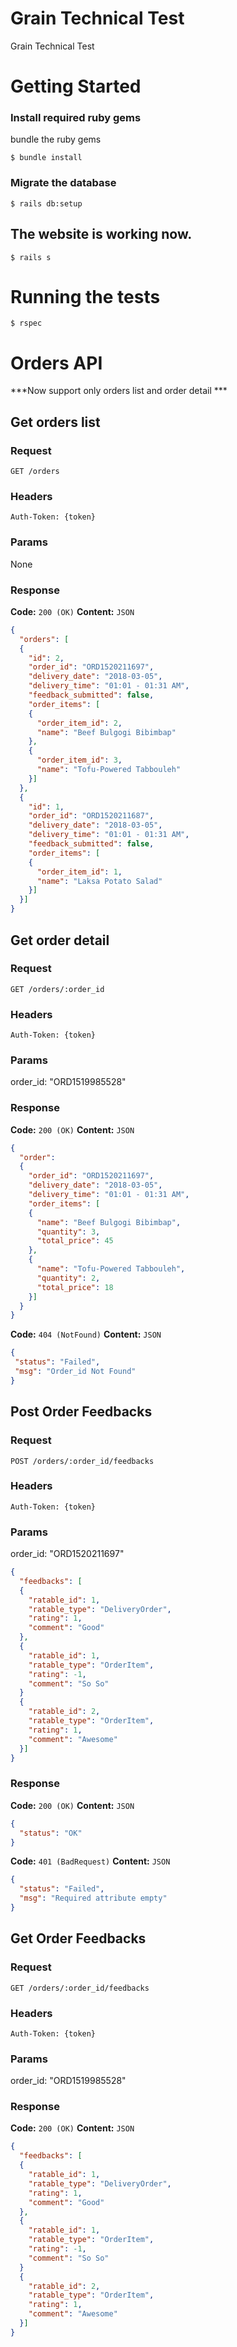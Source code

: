# Grain Technical Test

Grain Technical Test

# Getting Started

### Install required ruby gems

bundle the ruby gems

```
$ bundle install
```

### Migrate the database

```
$ rails db:setup
```

## The website is working now.

```
$ rails s
```

# Running the tests

```
$ rspec
```

# Orders API

***Now support only orders list and order detail ***

## Get orders list 

### Request ###

`GET /orders`

### Headers ###

`Auth-Token: {token}`

### Params ###

None

### Response ###

**Code:** `200 (OK)` **Content:** `JSON`

```json
{
  "orders": [
  {
    "id": 2,
    "order_id": "ORD1520211697",
    "delivery_date": "2018-03-05",
    "delivery_time": "01:01 - 01:31 AM",
    "feedback_submitted": false,
    "order_items": [
    {
      "order_item_id": 2,
      "name": "Beef Bulgogi Bibimbap"
    },
    {
      "order_item_id": 3,
      "name": "Tofu‑Powered Tabbouleh"
    }]
  },
  {
    "id": 1,
    "order_id": "ORD1520211687",
    "delivery_date": "2018-03-05",
    "delivery_time": "01:01 - 01:31 AM",
    "feedback_submitted": false,
    "order_items": [
    {
      "order_item_id": 1,
      "name": "Laksa Potato Salad"
    }]
  }]
}
```


## Get order detail 

### Request ###

`GET /orders/:order_id`

### Headers ###

`Auth-Token: {token}`

### Params ###

order_id: "ORD1519985528"

### Response ###

**Code:** `200 (OK)` **Content:** `JSON`

```json
{
  "order":
  {
    "order_id": "ORD1520211697",
    "delivery_date": "2018-03-05",
    "delivery_time": "01:01 - 01:31 AM",
    "order_items": [
    {
      "name": "Beef Bulgogi Bibimbap",
      "quantity": 3,
      "total_price": 45
    },
    {
      "name": "Tofu‑Powered Tabbouleh",
      "quantity": 2,
      "total_price": 18
    }]
  }
}
```

**Code:** `404 (NotFound)` **Content:** `JSON`

```json
{
 "status": "Failed",
 "msg": "Order_id Not Found"
}
```

## Post Order Feedbacks

### Request ###

`POST /orders/:order_id/feedbacks`

### Headers ###

`Auth-Token: {token}`

### Params ###

order_id: "ORD1520211697"

```json
{
  "feedbacks": [
  {
    "ratable_id": 1,
    "ratable_type": "DeliveryOrder",
    "rating": 1,
    "comment": "Good"
  },
  {
    "ratable_id": 1,
    "ratable_type": "OrderItem",
    "rating": -1,
    "comment": "So So"
  }
  {
    "ratable_id": 2,
    "ratable_type": "OrderItem",
    "rating": 1,
    "comment": "Awesome"
  }]
}
```

### Response ###

**Code:** `200 (OK)` **Content:** `JSON`

```json
{
  "status": "OK"
}
```

**Code:** `401 (BadRequest)` **Content:** `JSON`

```json
{
  "status": "Failed",
  "msg": "Required attribute empty"
}
```


## Get Order Feedbacks

### Request ###

`GET /orders/:order_id/feedbacks`

### Headers ###

`Auth-Token: {token}`

### Params ###

order_id: "ORD1519985528"

### Response ###

**Code:** `200 (OK)` **Content:** `JSON`

```json
{
  "feedbacks": [
  {
    "ratable_id": 1,
    "ratable_type": "DeliveryOrder",
    "rating": 1,
    "comment": "Good"
  },
  {
    "ratable_id": 1,
    "ratable_type": "OrderItem",
    "rating": -1,
    "comment": "So So"
  }
  {
    "ratable_id": 2,
    "ratable_type": "OrderItem",
    "rating": 1,
    "comment": "Awesome"
  }]
}
```